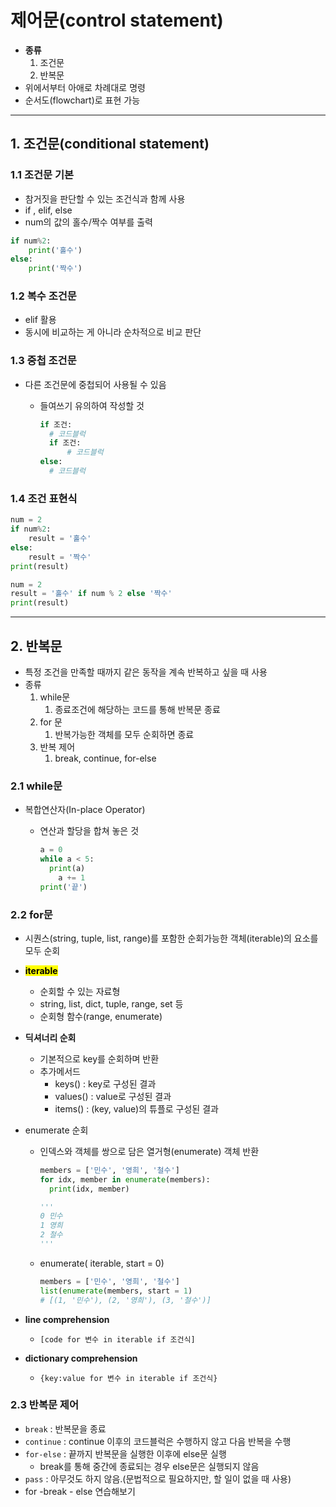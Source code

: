 # 제어문(control statement)

- **종류**
  1. 조건문
  2. 반복문
- 위에서부터 아애로 차례대로 명령
- 순서도(flowchart)로 표현 가능

---

## 1. 조건문(conditional statement)

### 1.1 조건문 기본

- 참거짓을 판단할 수 있는 조건식과 함께 사용
- if , elif, else
- num의 값의 홀수/짝수 여부를 출력

```python
if num%2:
    print('홀수')
else:
    print('짝수')
```

### 1.2 복수 조건문

- elif 활용
- 동시에 비교하는 게 아니라 순차적으로 비교 판단

### 1.3 중첩 조건문

- 다른 조건문에 중첩되어 사용될 수 있음
  
  - 들여쓰기 유의하여 작성할 것
    
    ```python
    if 조건:
      # 코드블럭
      if 조건:
          # 코드블럭
    else:
      # 코드블럭
    ```

### 1.4 조건 표현식

```python
num = 2
if num%2:
    result = '홀수'
else:
    result = '짝수'
print(result)
```

```python
num = 2
result = '홀수' if num % 2 else '짝수'
print(result)
```

---

## 2. 반복문

- 특정 조건을 만족할 때까지 같은 동작을 계속 반복하고 싶을 때 사용
- 종류
  1. while문
     1. 종료조건에 해당하는 코드를 통해 반복문 종료
  2. for 문
     1. 반복가능한 객체를 모두 순회하면 종료
  3. 반복 제어
     1. break, continue, for-else

### 2.1 while문

- 복합연산자(In-place Operator)
  
  - 연산과 할당을 합쳐 놓은 것
    
    ```python
    a = 0
    while a < 5:
      print(a)
        a += 1
    print('끝')
    ```

### 2.2 for문

- 시퀀스(string, tuple, list, range)를 포함한 순회가능한 객체(iterable)의 요소를 모두 순회

- <mark>**iterable</mark>**
  
  - 순회할 수 있는 자료형
  - string, list, dict, tuple, range, set 등
  - 순회형 함수(range, enumerate)

- **딕셔너리 순회**
  
  - 기본적으로 key를 순회하며 반환
  - 추가메서드
    - keys() : key로 구성된 결과
    - values() : value로 구성된 결과
    - items() : (key, value)의 튜플로 구성된 결과

- enumerate 순회
  
  - 인덱스와 객체를 쌍으로 담은 열거형(enumerate) 객체 반환
    
    ```python
    members = ['민수', '영희', '철수']
    for idx, member in enumerate(members):
      print(idx, member)
    
    '''
    0 민수
    1 영희
    2 철수
    '''
    ```
  
  - enumerate( iterable, start = 0)
    
    ```python
    members = ['민수', '영희', '철수']
    list(enumerate(members, start = 1)
    # [(1, '민수'), (2, '영희'), (3, '철수')]
    ```

- **line comprehension**
  
  - `[code for 변수 in iterable if 조건식]`

- **dictionary comprehension**
  
  - `{key:value for 변수 in iterable if 조건식}`

### 2.3 반복문 제어

- `break` : 반복문을 종료
- `continue` : continue 이후의 코드블럭은 수행하지 않고 다음 반복을 수행
- `for-else` : 끝까지 반복문을 실행한 이후에 else문 실행
  - break를 통해 중간에 종료되는 경우 else문은 실행되지 않음
- `pass` : 아무것도 하지 않음.(문법적으로 필요하지만, 할 일이 없을 때 사용)
- for -break - else 연습해보기